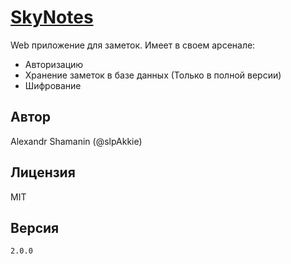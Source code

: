 # [SkyNotes](https://slpakkie.github.io/sky-notes/dist)

Web приложение для заметок. Имеет в своем арсенале:

- Авторизацию
- Хранение заметок в базе данных (Только в полной версии)
- Шифрование

## Автор

Alexandr Shamanin (@slpAkkie)

## Лицензия

MIT

## Версия

`2.0.0`

